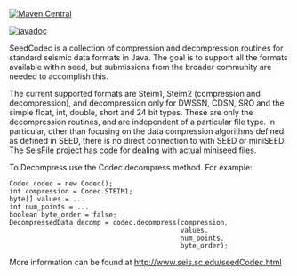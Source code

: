 [![Maven Central](https://img.shields.io/maven-central/v/edu.sc.seis/seedCodec.svg?label=Maven%20Central)](https://search.maven.org/search?q=g:%22edu.sc.seis%22%20AND%20a:%22seedCodec%22)

[![javadoc](https://javadoc.io/badge2/edu.sc.seis/seedCodec/javadoc.svg)](https://javadoc.io/doc/edu.sc.seis/seedCodec) 

SeedCodec is a collection of compression and decompression routines for standard seismic data formats in Java. The goal is to support all the formats available within seed, but submissions from the broader community are needed to accomplish this.

The current supported formats are Steim1, Steim2 (compression and decompression), and decompression only for DWSSN, CDSN, SRO and the simple float, int, double, short and 24 bit types. These are only the decompression routines, and are independent of a particular file type. In particular, other than focusing on the data compression algorithms defined as defined in SEED, there is no direct connection to with SEED or miniSEED.
The [SeisFile](/crotwell/seisFile) project has code for dealing with actual miniseed files.


To Decompress use the Codec.decompress method. For example:
```
Codec codec = new Codec();
int compression = Codec.STEIM1;
byte[] values = ...
int num_points = ...
boolean byte_order = false;
DecompressedData decomp = codec.decompress(compression,
                                           values,
                                           num_points,
                                           byte_order);
```

More information can be found at http://www.seis.sc.edu/seedCodec.html
